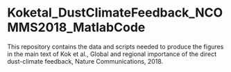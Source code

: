 # Koketal_DustClimateFeedback_NCOMMS2018_MatlabCode
This repository contains the data and scripts needed to produce the figures in the main text of Kok et al., Global and regional importance of the direct dust-climate feedback, Nature Communications, 2018. 
